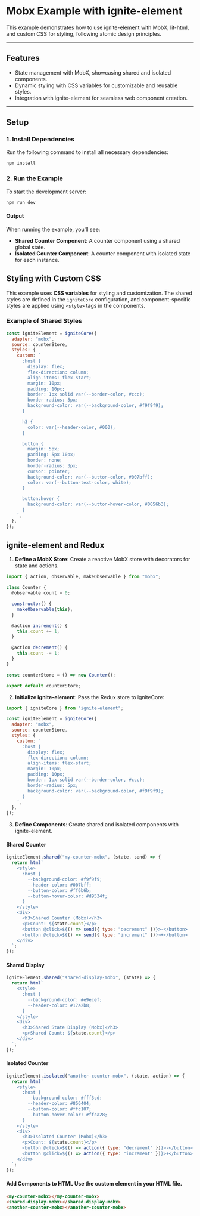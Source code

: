 # Mobx Example with ignite-element

This example demonstrates how to use ignite-element with MobX, lit-html, and custom CSS for styling, following atomic design principles.

---

## Features

- State management with MobX, showcasing shared and isolated components.
- Dynamic styling with CSS variables for customizable and reusable styles.
- Integration with ignite-element for seamless web component creation.

---

## Setup

### 1. Install Dependencies

Run the following command to install all necessary dependencies:

```bash
npm install
```

### 2. Run the Example

To start the development server:

```bash
npm run dev
```

#### Output

When running the example, you'll see:

- **Shared Counter Component**: A counter component using a shared global state.
- **Isolated Counter Component**: A counter component with isolated state for each instance.

## Styling with Custom CSS

This example uses **CSS variables** for styling and customization. The shared styles are defined in the `igniteCore` configuration, and component-specific styles are applied using `<style>` tags in the components.

### Example of Shared Styles

```javascript
const igniteElement = igniteCore({
  adapter: "mobx",
  source: counterStore,
  styles: {
    custom: `
      :host {
        display: flex;
        flex-direction: column;
        align-items: flex-start;
        margin: 10px;
        padding: 10px;
        border: 1px solid var(--border-color, #ccc);
        border-radius: 5px;
        background-color: var(--background-color, #f9f9f9);
      }

      h3 {
        color: var(--header-color, #000);
      }

      button {
        margin: 5px;
        padding: 5px 10px;
        border: none;
        border-radius: 3px;
        cursor: pointer;
        background-color: var(--button-color, #007bff);
        color: var(--button-text-color, white);
      }

      button:hover {
        background-color: var(--button-hover-color, #0056b3);
      }
    `,
  },
});
```

## ignite-element and Redux

1. **Define a MobX Store**: Create a reactive MobX store with decorators for state and actions.

```javascript
import { action, observable, makeObservable } from "mobx";

class Counter {
  @observable count = 0;

  constructor() {
    makeObservable(this);
  }

  @action increment() {
    this.count += 1;
  }

  @action decrement() {
    this.count -= 1;
  }
}

const counterStore = () => new Counter();

export default counterStore;
```

2. **Initialize ignite-element**: Pass the Redux store to igniteCore:

```javascript
import { igniteCore } from "ignite-element";

const igniteElement = igniteCore({
  adapter: "mobx",
  source: counterStore,
  styles: {
    custom: `
      :host {
        display: flex;
        flex-direction: column;
        align-items: flex-start;
        margin: 10px;
        padding: 10px;
        border: 1px solid var(--border-color, #ccc);
        border-radius: 5px;
        background-color: var(--background-color, #f9f9f9);
      }
    `,
  },
});
```

3. **Define Components**: Create shared and isolated components with ignite-element.

#### Shared Counter

```javascript
igniteElement.shared("my-counter-mobx", (state, send) => {
  return html`
    <style>
      :host {
        --background-color: #f9f9f9;
        --header-color: #007bff;
        --button-color: #ff6b6b;
        --button-hover-color: #d9534f;
      }
    </style>
    <div>
      <h3>Shared Counter (Mobx)</h3>
      <p>Count: ${state.count}</p>
      <button @click=${() => send({ type: "decrement" })}>-</button>
      <button @click=${() => send({ type: "increment" })}>+</button>
    </div>
  `;
});
```

#### Shared Display

```javascript
igniteElement.shared("shared-display-mobx", (state) => {
  return html`
    <style>
      :host {
        --background-color: #e9ecef;
        --header-color: #17a2b8;
      }
    </style>
    <div>
      <h3>Shared State Display (Mobx)</h3>
      <p>Shared Count: ${state.count}</p>
    </div>
  `;
});
```

#### Isolated Counter

```javascript
igniteElement.isolated("another-counter-mobx", (state, action) => {
  return html`
    <style>
      :host {
        --background-color: #fff3cd;
        --header-color: #856404;
        --button-color: #ffc107;
        --button-hover-color: #ffca28;
      }
    </style>
    <div>
      <h3>Isolated Counter (Mobx)</h3>
      <p>Count: ${state.count}</p>
      <button @click=${() => action({ type: "decrement" })}>-</button>
      <button @click=${() => action({ type: "increment" })}>+</button>
    </div>
  `;
});
```

#### **Add Components to HTML** Use the custom element in your HTML file.
```html
<my-counter-mobx></my-counter-mobx>
<shared-display-mobx></shared-display-mobx>
<another-counter-mobx></another-counter-mobx>
```
